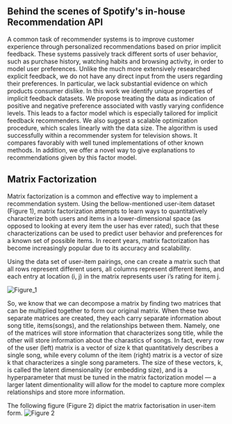 ## Behind the scenes of Spotify's in-house Recommendation API

A common task of recommender systems is to improve
customer experience through personalized recommendations based on prior implicit feedback. These systems passively track different sorts of user behavior, such as purchase history, watching habits and browsing activity, in order to model user preferences. Unlike the much more extensively researched explicit feedback, we do not have any
direct input from the users regarding their preferences. In
particular, we lack substantial evidence on which products
consumer dislike. In this work we identify unique properties of implicit feedback datasets. We propose treating the
data as indication of positive and negative preference associated with vastly varying confidence levels. This leads to a
factor model which is especially tailored for implicit feedback recommenders. We also suggest a scalable optimization procedure, which scales linearly with the data size. The
algorithm is used successfully within a recommender system
for television shows. It compares favorably with well tuned
implementations of other known methods. In addition, we
offer a novel way to give explanations to recommendations
given by this factor model.


## Matrix Factorization ##

Matrix factorization is a common and effective way to implement a recommendation system. Using the bellow-mentioned user-item dataset (Figure 1), matrix factorization attempts to learn ways to quantitatively characterize both users and items in a lower-dimensional space (as opposed to looking at every item the user has ever rated), such that these characterizations can be used to predict user behavior and preferences for a known set of possible items. In recent years, matrix factorization has become increasingly popular due to its accuracy and scalability.

Using the data set of user-item pairings, one can create a matrix such that all rows represent different users, all columns represent different items, and each entry at location (i, j) in the matrix represents user i’s rating for item j.

![Figure_1](https://github.com/San-B-09/Spotify-Recommendation-Engine/blob/master/images/1_NS47i4lrDJUC1P3B-cdRtA.png)

So, we know that we can decompose a matrix by finding two matrices that can be multiplied together to form our original matrix.
When these two separate matrices are created, they each carry separate information about song title, items(songs), and the relationships between them. Namely, one of the matrices will store information that characterizes song title, while the other will store information about the charastics of songs. In fact, every row of the user (left) matrix is a vector of size k that quantitatively describes a single song, while every column of the item (right) matrix is a vector of size k that characterizes a single song parameters. The size of these vectors, k, is called the latent dimensionality (or embedding size), and is a hyperparameter that must be tuned in the matrix factorization model — a larger latent dimentionality will allow for the model to capture more complex relationships and store more information.

The following figure (Figure 2) dipict the matrix factorisation in user-item form.
![Figure 2](https://github.com/San-B-09/Spotify-Recommendation-Engine/blob/master/images/1_gNYLtTeeCOkpwJGeOaWhjg.png)
